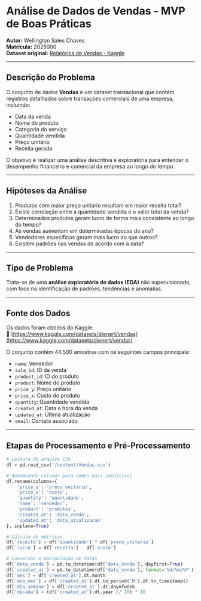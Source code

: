 # Análise de Dados de Vendas - MVP de Boas Práticas

**Autor:** Wellington Sales Chaves  
**Matrícula:** 2025000  
**Dataset original:** [Relatórios de Vendas - Kaggle](https://www.kaggle.com/datasets/dienert/vendas)

---

## Descrição do Problema

O conjunto de dados **Vendas** é um dataset transacional que contém registros detalhados sobre transações comerciais de uma empresa, incluindo:

- Data da venda
- Nome do produto
- Categoria do serviço
- Quantidade vendida
- Preço unitário
- Receita gerada

O objetivo é realizar uma análise descritiva e exploratória para entender o desempenho financeiro e comercial da empresa ao longo do tempo.

---

## Hipóteses da Análise

1. Produtos com maior preço unitário resultam em maior receita total?
2. Existe correlação entre a quantidade vendida e o valor total da venda?
3. Determinados produtos geram lucro de forma mais consistente ao longo do tempo?
4. As vendas aumentam em determinadas épocas do ano?
5. Vendedores específicos geram mais lucro do que outros?
6. Existem padrões nas vendas de acordo com a data?

---

## Tipo de Problema

Trata-se de uma **análise exploratória de dados (EDA)** não supervisionada, com foco na identificação de padrões, tendências e anomalias.

---

## Fonte dos Dados

Os dados foram obtidos do Kaggle:  
🔗 [https://www.kaggle.com/datasets/dienert/vendas](https://www.kaggle.com/datasets/dienert/vendas)

O conjunto contém 44.500 amostras com os seguintes campos principais:

- `name`: Vendedor
- `sale_id`: ID da venda
- `product_id`: ID do produto
- `product`: Nome do produto
- `price_y`: Preço unitário
- `price_x`: Custo do produto
- `quantity`: Quantidade vendida
- `created_at`: Data e hora da venda
- `updated_at`: Última atualização
- `email`: Contato associado

---

## Etapas de Processamento e Pré-Processamento

```python
# Leitura do arquivo CSV
df = pd.read_csv('/content/Vendas.csv')

# Renomeando colunas para nomes mais intuitivos
df.rename(columns={
    'price_y': 'preco_unitario',
    'price_x': 'custo',
    'quantity': 'quantidade',
    'name': 'vendedor',
    'product': 'produtos',
    'created_at': 'data_venda',
    'updated_at': 'data_atualizacao'
}, inplace=True)

# Cálculo de métricas
df['receita'] = df['quantidade'] * df['preco_unitario']
df['lucro'] = df['receita'] - df['custo']

# Conversão e manipulação de datas
df['data_venda'] = pd.to_datetime(df['data_venda'], dayfirst=True)
df['created_at'] = pd.to_datetime(df['data_venda'], format='%d/%m/%Y')
df['mes'] = df['created_at'].dt.month
df['ano_mes'] = df['created_at'].dt.to_period('M').dt.to_timestamp()
df['dia_semana'] = df['created_at'].dt.dayofweek
df['decada'] = (df['created_at'].dt.year // 10) * 10
